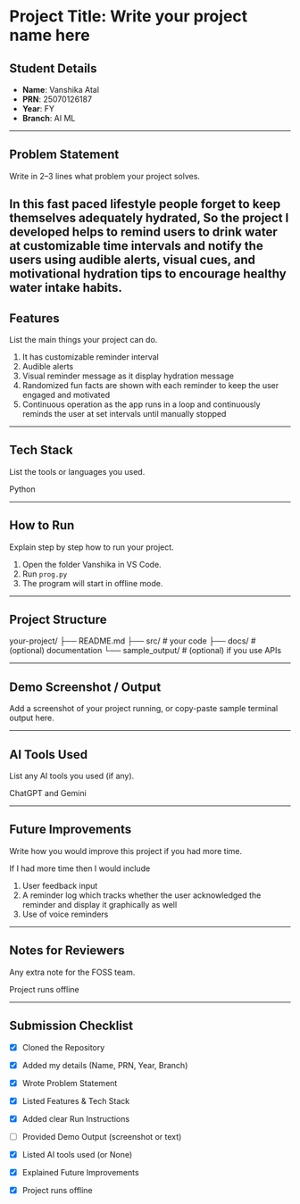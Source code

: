# Project Title: Write your project name here

## Student Details
- **Name**: Vanshika Atal  
- **PRN**: 25070126187  
- **Year**: FY  
- **Branch**: AI ML  

---

## Problem Statement
Write in 2–3 lines what problem your project solves.  

In this fast paced lifestyle people forget to keep themselves adequately hydrated, So the project I developed helps to remind users
to drink water at customizable time intervals and notify the users using audible alerts, visual cues, and motivational hydration tips to encourage healthy water intake habits.
---

## Features
List the main things your project can do.  

1) It has customizable reminder interval
2) Audible alerts
3) Visual reminder message as it display hydration message
4) Randomized fun facts are shown with each reminder to keep the user engaged and motivated
5) Continuous operation as the app runs in a loop and continuously reminds the user at set intervals until manually stopped


---

## Tech Stack
List the tools or languages you used.  

Python

---

## How to Run
Explain step by step how to run your project.  

1. Open the folder Vanshika in VS Code.  
2. Run `prog.py`  
3. The program will start in offline mode.

---

## Project Structure

your-project/ ├── README.md ├── src/        # your code ├── docs/       # (optional) documentation └── sample_output/   # (optional) if you use APIs

---

## Demo Screenshot / Output
Add a screenshot of your project running, or copy-paste sample terminal output here.

---

## AI Tools Used
List any AI tools you used (if any).  

ChatGPT and Gemini

---

## Future Improvements
Write how you would improve this project if you had more time.  

If I had more time then I would include
1) User feedback input
2) A reminder log which tracks whether the user acknowledged the reminder and display it graphically as well
3) Use of voice reminders 


---

## Notes for Reviewers
Any extra note for the FOSS team.  

Project runs offline

---

## Submission Checklist 
- [x] Cloned the Repository 
- [x] Added my details (Name, PRN, Year, Branch)  
- [x] Wrote Problem Statement  
- [x] Listed Features & Tech Stack  
- [x] Added clear Run Instructions  
- [ ] Provided Demo Output (screenshot or text)  
- [x] Listed AI tools used (or None)  
- [x] Explained Future Improvements  
- [x] Project runs offline


